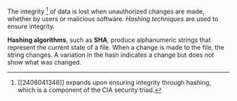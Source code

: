 The integrity [^1] of data is lost when unauthorized changes are made, whether by users or malicious software. *Hashing techniques* are used to ensure integrity.

**Hashing algorithms**, such as **SHA**, produce alphanumeric strings that represent the current state of a file. When a change is made to the file, the string changes. A variation in the hash indicates a change but does not show what was changed.

[^1]: [[2406041346]] expands upon ensuring integrity through hashing, which is a component of the CIA security triad.
